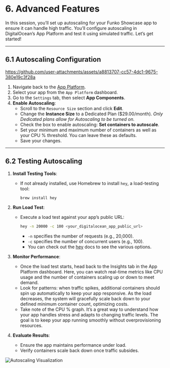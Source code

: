 # 6. Advanced Features

In this session, you’ll set up autoscaling for your Funko Showcase app to ensure it can handle high traffic. You’ll configure autoscaling in DigitalOcean’s App Platform and test it using simulated traffic. Let’s get started!

---

## 6.1 Autoscaling Configuration

https://github.com/user-attachments/assets/a8813707-cc57-4dc1-9675-380e19c3f28a

1. Navigate back to the [App Platform](https://cloud.digitalocean.com/apps). 
2. Select your app from the `App Platform` dashboard.
3. Go to the `Settings` tab, then select **App Components**.
4. **Enable Autoscaling**:
   - Scroll to the `Resource Size` section and click **Edit**.
   - Change the **Instance Size** to a Dedicated Plan ($29.00/month). *Only Dedicated plans allow for Autoscaling to be turned on.*
   - Check the box to enable autoscaling: **Set containers to autoscale**.
   - Set your minimum and maximum number of containers as well as your CPU % threshold. You can leave these as defaults.
   - Save your changes.
---

## 6.2 Testing Autoscaling

1. **Install Testing Tools**:
   - If not already installed, use Homebrew to install `hey`, a load-testing tool:
     ```bash
     brew install hey
     ```

2. **Run Load Test**:
   - Execute a load test against your app’s public URL:
     ```bash
     hey -n 20000 -c 100 <your_digitalocean_app_public_url>
     ```
     - `-n` specifies the number of requests (e.g., 20,000).
     - `-c` specifies the number of concurrent users (e.g., 100).
     - You can check out the [hey](https://github.com/rakyll/hey) docs to see the various options. 

3. **Monitor Performance**:
   - Once the load test starts, head back to the Insights tab in the App Platform dashboard. Here, you can watch real-time metrics like CPU usage and the number of containers scaling up or down to meet demand.
   - Look for patterns: when traffic spikes, additional containers should spin up automatically to keep your app responsive. As the load decreases, the system will gracefully scale back down to your defined minimum container count, optimizing costs.
   - Take note of the CPU % graph. It’s a great way to understand how your app handles stress and adapts to changing traffic levels. The goal is to keep your app running smoothly without overprovisioning resources.
   
4. **Evaluate Results**:
   - Ensure the app maintains performance under load.
   - Verify containers scale back down once traffic subsides.

![Autoscaling Visualization](https://funko-workshop.nyc3.digitaloceanspaces.com/autoscaling/autoscaling-kicked-on.jpg)